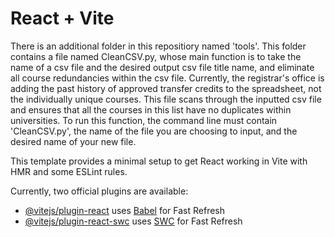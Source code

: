 # React + Vite

There is an additional folder in this repositiory named 'tools'. This folder contains a file named CleanCSV.py, whose main function is to take the name of a csv file and the desired output csv file title name, and eliminate all course redundancies within the csv file. Currently, the registrar's office is adding the past history of approved transfer credits to the spreadsheet, not the individually unique courses. This file scans through the inputted csv file and ensures that all the courses in this list have no duplicates within universities. To run this function, the command line must contain 'CleanCSV.py', the name of the file you are choosing to input, and the desired name of your new file. 


This template provides a minimal setup to get React working in Vite with HMR and some ESLint rules.

Currently, two official plugins are available:

- [@vitejs/plugin-react](https://github.com/vitejs/vite-plugin-react/blob/main/packages/plugin-react/README.md) uses [Babel](https://babeljs.io/) for Fast Refresh
- [@vitejs/plugin-react-swc](https://github.com/vitejs/vite-plugin-react-swc) uses [SWC](https://swc.rs/) for Fast Refresh
